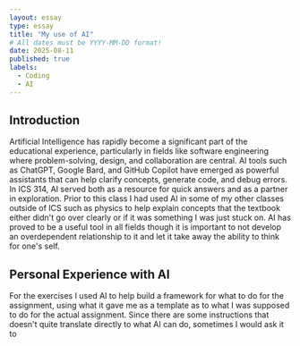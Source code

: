 ```yaml
---
layout: essay
type: essay
title: "My use of AI"
# All dates must be YYYY-MM-DD format!
date: 2025-08-11
published: true
labels:
  - Coding
  - AI
---
```


## Introduction
  Artificial Intelligence has rapidly become a significant part of the educational experience, particularly in fields like software engineering where problem-solving, design, and collaboration are central. AI tools such as ChatGPT, Google Bard, and GitHub Copilot have emerged as powerful assistants that can help clarify concepts, generate code, and debug errors. In ICS 314, AI served both as a resource for quick answers and as a partner in exploration.
  Prior to this class I had used AI in some of my other classes outside of ICS such as physics to help explain concepts that the textbook either didn't go over clearly or if it was something I was just stuck on. AI has proved to be a useful tool in all fields though it is important to not develop an overdependent relationship to it and let it take away the ability to think for one's self.

## Personal Experience with AI
  For the exercises I used AI to help build a framework for what to do for the assignment, using what it gave me as a template as to what I was supposed to do for the actual assignment. Since there are some instructions that doesn't quite translate directly to what AI can do, sometimes I would ask it to 
